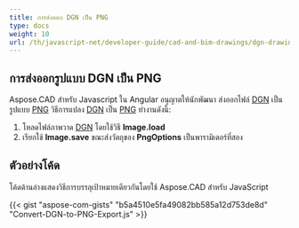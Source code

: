 ```yaml
---
title: การส่งออก DGN เป็น PNG
type: docs
weight: 10
url: /th/javascript-net/developer-guide/cad-and-bim-drawings/dgn-drawing/
---
```


## **การส่งออกรูปแบบ DGN เป็น PNG**

Aspose.CAD สำหรับ Javascript ใน Angular อนุญาตให้นักพัฒนา ส่งออกไฟล์ [DGN](https://docs.fileformat.com/cad/dgn/) เป็นรูปแบบ [PNG](https://docs.fileformat.com/image/png/) 
วิธีการแปลง [DGN](https://docs.fileformat.com/cad/dgn/) เป็น [PNG](https://docs.fileformat.com/image/png/) ทำงานดังนี้:

1. โหลดไฟล์ภาพวาด [DGN](https://docs.fileformat.com/cad/dgn/) โดยใช้วิธี **Image.load** 
1. เรียกใช้ **Image.save** ขณะส่งวัตถุของ **PngOptions** เป็นพารามิเตอร์ที่สอง

## ตัวอย่างโค้ด

โค้ดด้านล่างแสดงวิธีการบรรลุเป้าหมายเดียวกันโดยใช้ Aspose.CAD สำหรับ JavaScript

{{< gist "aspose-com-gists" "b5a4510e5fa49082bb585a12d753de8d" "Convert-DGN-to-PNG-Export.js" >}}
